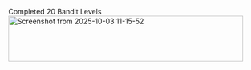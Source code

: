 Completed 20 Bandit Levels
<img width="468" height="91" alt="Screenshot from 2025-10-03 11-15-52" src="https://github.com/user-attachments/assets/368898c2-fd6e-4ec9-92ab-b7b09a911989" />
